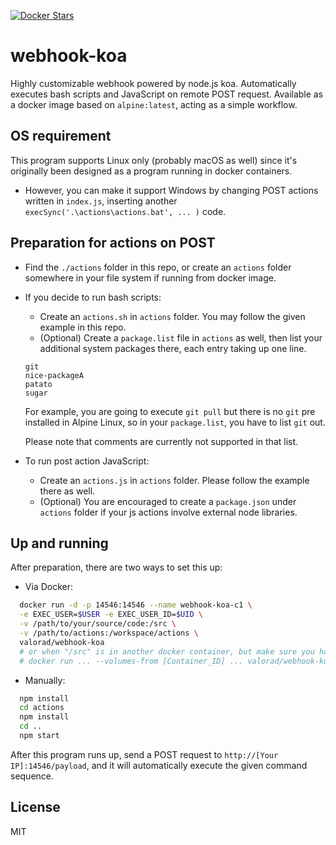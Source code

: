 [![Docker Stars](https://img.shields.io/docker/stars/valorad/webhook-koa.svg?style=flat-square)](https://hub.docker.com/r/valorad/webhook-koa/)

# webhook-koa
Highly customizable webhook powered by node.js koa. Automatically executes bash scripts and JavaScript on remote POST request. Available  as a docker image based on `alpine:latest`, acting as a simple workflow.

## OS requirement
This program supports Linux only (probably macOS as well) since it's originally been designed as a program running in docker containers.
- However, you can make it support Windows by changing POST actions written in `index.js`, inserting another `execSync('.\actions\actions.bat', ... )` code.

## Preparation for actions on POST
- Find the `./actions` folder in this repo, or create an `actions` folder somewhere in your file system if running from docker image.
- If you decide to run bash scripts:
  - Create an `actions.sh` in `actions` folder. You may follow the given example in this repo.
  - (Optional) Create a `package.list` file in `actions` as well, then list your additional system packages there, each entry taking up one line. 
  ```
  git
  nice-packageA
  patato
  sugar
  ```
  For example, you are going to execute `git pull` but there is no `git` pre installed in Alpine Linux, so in your `package.list`, you have to list `git` out.
  
  Please note that comments are currently not supported in that list.

- To run post action JavaScript:
  - Create an `actions.js` in `actions` folder. Please follow the example there as well.
  - (Optional) You are encouraged to create a `package.json` under `actions` folder if your js actions involve external node libraries.
  
## Up and running
After preparation, there are two ways to set this up:
- Via Docker: 
``` bash
  docker run -d -p 14546:14546 --name webhook-koa-c1 \
  -e EXEC_USER=$USER -e EXEC_USER_ID=$UID \
  -v /path/to/your/source/code:/src \
  -v /path/to/actions:/workspace/actions \
  valorad/webhook-koa
  # or when "/src" is in another docker container, but make sure you have access permission:
  # docker run ... --volumes-from [Container_ID] ... valorad/webhook-koa
```
- Manually:
``` bash
  npm install
  cd actions
  npm install
  cd ..
  npm start
```



After this program runs up, send a POST request to `http://[Your IP]:14546/payload`, and it will automatically execute the given command sequence.

## License
MIT

